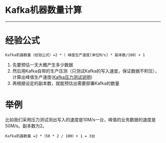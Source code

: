 #   Kafka机器数量计算

---
#   经验公式
```
Kafka机器数量（经验公式）=2 *（ 峰值生产速度[单位M/s] * 副本数/100）+ 1
```

1.  先要预估一天大概产生多少数据
2.  然后用Kafka自带的生产压测（只测试Kafka的写入速度，保证数据不积压），计算出峰值生产速度([Kafka压力测试说明](/2019/20190907-Kafka压力测试.md))
3.  再根据设定的副本数，就能预估出需要部署Kafka的数量

#   举例
比如我们采用压力测试测出写入的速度是10M/s一台，峰值的业务数据的速度是50M/s。副本数为2。
```
Kafka机器数量 =2 *（50 * 2 / 100）+ 1 = 3台
```
